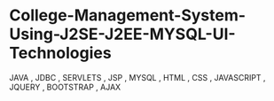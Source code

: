 # College-Management-System-Using-J2SE-J2EE-MYSQL-UI-Technologies
JAVA , JDBC , SERVLETS , JSP , MYSQL , HTML , CSS , JAVASCRIPT , JQUERY , BOOTSTRAP , AJAX
